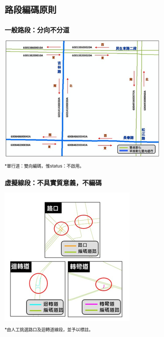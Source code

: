 # 路段編碼原則

## 一般路段：分向不分道

  ![](Code/002-1.jpg)

  \*單行道：雙向編碼，惟status：不啟用。

## 虛擬線段：不具實質意義，不編碼

  ![](Code/002-2.jpg)

  \*由人工挑選路口及迴轉道線段，並予以標註。
  

